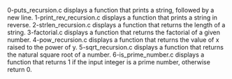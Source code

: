 0-puts_recursion.c displays a function that prints a string, followed by a new line.
1-print_rev_recursion.c displays a function that prints a string in reverse.
2-strlen_recursion.c displays a function that returns the length of a string.
3-factorial.c displays a function that returns the factorial of a given number.
4-pow_recursion.c displays a function that returns the value of x raised to the power of y.
5-sqrt_recursion.c displays a function that returns the natural square root of a number.
6-is_prime_number.c displays a function that returns 1 if the input integer is a prime number, otherwise return 0.
